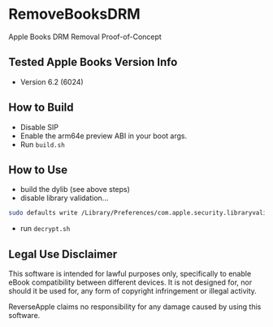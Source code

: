 # RemoveBooksDRM
Apple Books DRM Removal Proof-of-Concept

## Tested Apple Books Version Info
- Version 6.2 (6024)

## How to Build
- Disable SIP
- Enable the arm64e preview ABI in your boot args.
- Run `build.sh`

## How to Use
- build the dylib (see above steps)
- disable library validation...
```sh
sudo defaults write /Library/Preferences/com.apple.security.libraryvalidation.plist DisableLibraryValidation -bool true
```
- run `decrypt.sh`

## Legal Use Disclaimer

This software is intended for lawful purposes only, specifically to enable eBook compatibility between different devices. It is not designed for, nor should it be used for, any form of copyright infringement or illegal activity.

ReverseApple claims no responsibility for any damage caused by using this software.
